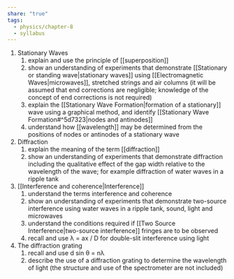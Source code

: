 ```yaml
---
share: "true"
tags:
  - physics/chapter-8
  - syllabus
---
```


1. Stationary Waves
	1. explain and use the principle of [[superposition]]
	2. show an understanding of experiments that demonstrate [[Stationary or standing wave|stationary waves]] using [[Electromagnetic Waves|microwaves]], stretched strings and air columns (it will be assumed that end corrections are negligible; knowledge of the concept of end corrections is not required)
	3. explain the [[Stationary Wave Formation|formation of a stationary]] wave using a graphical method, and identify [[Stationary Wave Formation#^5d7323|nodes and antinodes]]
	4. understand how [[wavelength]] may be determined from the positions of nodes or antinodes of a stationary wave
2. Diffraction
	1. explain the meaning of the term [[diffraction]]
	2. show an understanding of experiments that demonstrate diffraction including the qualitative effect of the gap width relative to the wavelength of the wave; for example diffraction of water waves in a ripple tank
3. [[Interference and coherence|Interference]]
	1. understand the terms interference and coherence
	2. show an understanding of experiments that demonstrate two-source interference using water waves in a ripple tank, sound, light and microwaves
	3. understand the conditions required if [[Two Source Interference|two-source interference]] fringes are to be observed
	4. recall and use λ = ax / D for double-slit interference using light
4. The diffraction grating
	1. recall and use d sin θ = nλ
	2. describe the use of a diffraction grating to determine the wavelength of light (the structure and use of the spectrometer are not included)
